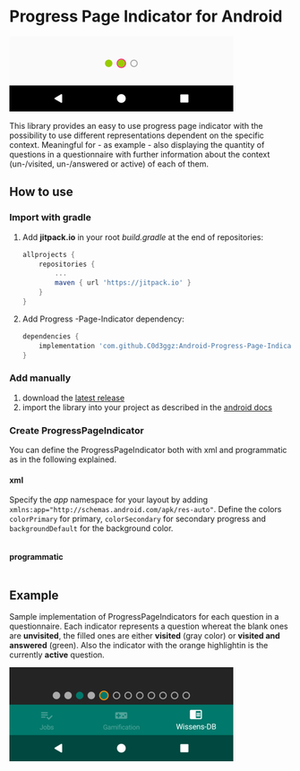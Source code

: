 # Progress Page Indicator for Android
![ProgressPageIndicator](screenshots/ProgressPageIndicator.png)

This library provides an easy to use progress page indicator with the possibility to use different representations dependent  on the specific context. Meaningful for - as example - also displaying the quantity of questions in a questionnaire with further information about the context (un-/visited, un-/answered or active) of each of them.
## How to use
### Import with gradle
1. Add **jitpack.io** in your root *build.gradle* at the end of repositories:

	```groovy
    allprojects {
        repositories {
            ...
            maven { url 'https://jitpack.io' }
        }
    }
	```
2. Add Progress -Page-Indicator dependency:
	```groovy
    dependencies {
        implementation 'com.github.C0d3ggz:Android-Progress-Page-Indicator:v1.0.0'
    }
	```

### Add manually
1. download the [latest release](https://github.com/C0d3GGz/Android-Progress-Page-Indicator/releases/latest)
2. import the library into your project as described in the [android docs](https://developer.android.com/studio/projects/android-library#AddDependency)


### Create ProgressPageIndicator
You can define the ProgressPageIndicator both with xml and programmatic as in the following explained.
#### xml
Specify the *app* namespace for your layout by adding `xmlns:app="http://schemas.android.com/apk/res-auto"`. 
Define the colors `colorPrimary` for primary, `colorSecondary` for secondary progress and `backgroundDefault` for the background color.



```xml

```
#### programmatic
```java

```
## Example
Sample implementation of ProgressPageIndicators for each question in a questionnaire. Each indicator represents a question whereat the blank ones are **unvisited**, the filled ones are either **visited** (gray color) or **visited and answered** (green). Also the indicator with the orange highlightin is the currently **active** question.

![ProgressPageIndicator Conditional](screenshots/ProgressPageIndicator_conditional.png)